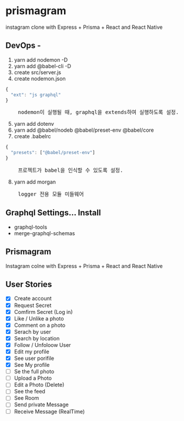 # prismagram

instagram clone with Express + Prisma + React and React Native

## DevOps -

1. yarn add nodemon -D
2. yarn add @babel-cli -D
3. create src/server.js
4. create nodemon.json

```js
{
  "ext": "js graphql"
}
```

<pre>
    nodemon이 실행될 때, graphql을 extends하여 실행하도록 설정.
</pre>

5. yarn add dotenv
6. yarn add @babel/nodeb @babel/preset-env @babel/core
7. create .babelrc

```js
{
  "presets": ["@babel/preset-env"]
}

```

<pre>
    프로젝트가 babel을 인식할 수 있도록 설정.
</pre>

8. yarn add morgan

<pre>
    logger 전용 모듈 미들웨어
</pre>

## Graphql Settings... Install

- graphql-tools
- merge-graphql-schemas

## Prismagram

Instagram colne with Express + Prisma + React and React Native

## User Stories

- [x] Create account
- [x] Request Secret
- [x] Comfirm Secret (Log in)
- [x] Like / Unlike a photo
- [x] Comment on a photo
- [x] Serach by user
- [x] Search by location
- [x] Follow / Unfoloow User
- [x] Edit my profile
- [x] See user porifile
- [x] See My profile
- [ ] Se the full photo
- [ ] Upload a Photo
- [ ] Edit a Photo (Delete)
- [ ] See the feed
- [ ] See Room
- [ ] Send private Message
- [ ] Receive Message (RealTime)

